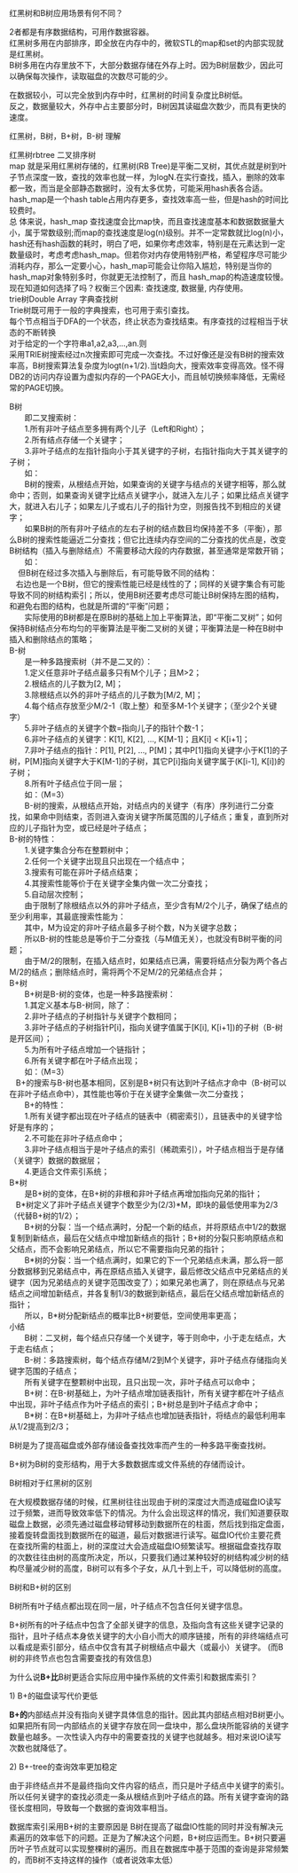 红黑树和B树应用场景有何不同？

2者都是有序数据结构，可用作数据容器。  
红黑树多用在内部排序，即全放在内存中的，微软STL的map和set的内部实现就是红黑树。  
B树多用在内存里放不下，大部分数据存储在外存上时。因为B树层数少，因此可以确保每次操作，读取磁盘的次数尽可能的少。  


在数据较小，可以完全放到内存中时，红黑树的时间复杂度比B树低。  
反之，数据量较大，外存中占主要部分时，B树因其读磁盘次数少，而具有更快的速度。  


  


红黑树，B树，B+树，B-树 理解  
  
红黑树rbtree 二叉排序树  
map 就是采用红黑树存储的，红黑树\(RB Tree\)是平衡二叉树，其优点就是树到叶子节点深度一致，查找的效率也就一样，为logN.在实行查找，插入，删除的效率都一致，而当是全部静态数据时，没有太多优势，可能采用hash表各合适。  
hash\_map是一个hash table占用内存更多，查找效率高一些，但是hash的时间比较费时。  
总 体来说，hash\_map 查找速度会比map快，而且查找速度基本和数据数据量大小，属于常数级别;而map的查找速度是log\(n\)级别。并不一定常数就比log\(n\)小， hash还有hash函数的耗时，明白了吧，如果你考虑效率，特别是在元素达到一定数量级时，考虑考虑hash\_map。但若你对内存使用特别严格，希望程序尽可能少消耗内存，那么一定要小心，hash\_map可能会让你陷入尴尬，特别是当你的hash\_map对象特别多时，你就更无法控制了，而且 hash\_map的构造速度较慢。  
现在知道如何选择了吗？权衡三个因素: 查找速度, 数据量, 内存使用。  
trie树Double Array 字典查找树  
Trie树既可用于一般的字典搜索，也可用于索引查找。  
每个节点相当于DFA的一个状态，终止状态为查找结束。有序查找的过程相当于状态的不断转换  
对于给定的一个字符串a1,a2,a3,...,an.则  
采用TRIE树搜索经过n次搜索即可完成一次查找。不过好像还是没有B树的搜索效率高，B树搜索算法复杂度为logt\(n+1/2\).当t趋向大，搜索效率变得高效。怪不得DB2的访问内存设置为虚拟内存的一个PAGE大小，而且帧切换频率降低，无需经常的PAGE切换。  
  
B树  
       即二叉搜索树：  
       1.所有非叶子结点至多拥有两个儿子（Left和Right）；  
       2.所有结点存储一个关键字；  
       3.非叶子结点的左指针指向小于其关键字的子树，右指针指向大于其关键字的子树；  
       如：  
       B树的搜索，从根结点开始，如果查询的关键字与结点的关键字相等，那么就命中；否则，如果查询关键字比结点关键字小，就进入左儿子；如果比结点关键字大，就进入右儿子；如果左儿子或右儿子的指针为空，则报告找不到相应的关键字；  
       如果B树的所有非叶子结点的左右子树的结点数目均保持差不多（平衡），那么B树的搜索性能逼近二分查找；但它比连续内存空间的二分查找的优点是，改变B树结构（插入与删除结点）不需要移动大段的内存数据，甚至通常是常数开销；  
       如：  
    但B树在经过多次插入与删除后，有可能导致不同的结构：  
   右边也是一个B树，但它的搜索性能已经是线性的了；同样的关键字集合有可能导致不同的树结构索引；所以，使用B树还要考虑尽可能让B树保持左图的结构，和避免右图的结构，也就是所谓的“平衡”问题；        
       实际使用的B树都是在原B树的基础上加上平衡算法，即“平衡二叉树”；如何保持B树结点分布均匀的平衡算法是平衡二叉树的关键；平衡算法是一种在B树中插入和删除结点的策略；  
B-树  
       是一种多路搜索树（并不是二叉的）：  
       1.定义任意非叶子结点最多只有M个儿子；且M&gt;2；  
       2.根结点的儿子数为\[2, M\]；  
       3.除根结点以外的非叶子结点的儿子数为\[M/2, M\]；  
       4.每个结点存放至少M/2-1（取上整）和至多M-1个关键字；（至少2个关键字）  
       5.非叶子结点的关键字个数=指向儿子的指针个数-1；  
       6.非叶子结点的关键字：K\[1\], K\[2\], …, K\[M-1\]；且K\[i\] &lt; K\[i+1\]；  
       7.非叶子结点的指针：P\[1\], P\[2\], …, P\[M\]；其中P\[1\]指向关键字小于K\[1\]的子树，P\[M\]指向关键字大于K\[M-1\]的子树，其它P\[i\]指向关键字属于\(K\[i-1\], K\[i\]\)的子树；  
       8.所有叶子结点位于同一层；  
       如：（M=3）  
       B-树的搜索，从根结点开始，对结点内的关键字（有序）序列进行二分查找，如果命中则结束，否则进入查询关键字所属范围的儿子结点；重复，直到所对应的儿子指针为空，或已经是叶子结点；  
B-树的特性：  
       1.关键字集合分布在整颗树中；  
       2.任何一个关键字出现且只出现在一个结点中；  
       3.搜索有可能在非叶子结点结束；  
       4.其搜索性能等价于在关键字全集内做一次二分查找；  
       5.自动层次控制；  
       由于限制了除根结点以外的非叶子结点，至少含有M/2个儿子，确保了结点的至少利用率，其最底搜索性能为：  
       其中，M为设定的非叶子结点最多子树个数，N为关键字总数；  
       所以B-树的性能总是等价于二分查找（与M值无关），也就没有B树平衡的问题；  
       由于M/2的限制，在插入结点时，如果结点已满，需要将结点分裂为两个各占M/2的结点；删除结点时，需将两个不足M/2的兄弟结点合并；  
B+树  
       B+树是B-树的变体，也是一种多路搜索树：  
       1.其定义基本与B-树同，除了：  
       2.非叶子结点的子树指针与关键字个数相同；  
       3.非叶子结点的子树指针P\[i\]，指向关键字值属于\[K\[i\], K\[i+1\]\)的子树（B-树是开区间）；  
       5.为所有叶子结点增加一个链指针；  
       6.所有关键字都在叶子结点出现；  
       如：（M=3）  
   B+的搜索与B-树也基本相同，区别是B+树只有达到叶子结点才命中（B-树可以在非叶子结点命中），其性能也等价于在关键字全集做一次二分查找；  
       B+的特性：  
       1.所有关键字都出现在叶子结点的链表中（稠密索引），且链表中的关键字恰好是有序的；  
       2.不可能在非叶子结点命中；  
       3.非叶子结点相当于是叶子结点的索引（稀疏索引），叶子结点相当于是存储（关键字）数据的数据层；  
       4.更适合文件索引系统；  
B\*树  
       是B+树的变体，在B+树的非根和非叶子结点再增加指向兄弟的指针；  
   B\*树定义了非叶子结点关键字个数至少为\(2/3\)\*M，即块的最低使用率为2/3（代替B+树的1/2）；  
       B+树的分裂：当一个结点满时，分配一个新的结点，并将原结点中1/2的数据复制到新结点，最后在父结点中增加新结点的指针；B+树的分裂只影响原结点和父结点，而不会影响兄弟结点，所以它不需要指向兄弟的指针；  
       B\*树的分裂：当一个结点满时，如果它的下一个兄弟结点未满，那么将一部分数据移到兄弟结点中，再在原结点插入关键字，最后修改父结点中兄弟结点的关键字（因为兄弟结点的关键字范围改变了）；如果兄弟也满了，则在原结点与兄弟结点之间增加新结点，并各复制1/3的数据到新结点，最后在父结点增加新结点的指针；  
       所以，B\*树分配新结点的概率比B+树要低，空间使用率更高；  
小结  
       B树：二叉树，每个结点只存储一个关键字，等于则命中，小于走左结点，大于走右结点；  
       B-树：多路搜索树，每个结点存储M/2到M个关键字，非叶子结点存储指向关键字范围的子结点；  
       所有关键字在整颗树中出现，且只出现一次，非叶子结点可以命中；  
       B+树：在B-树基础上，为叶子结点增加链表指针，所有关键字都在叶子结点中出现，非叶子结点作为叶子结点的索引；B+树总是到叶子结点才命中；  
       B\*树：在B+树基础上，为非叶子结点也增加链表指针，将结点的最低利用率从1/2提高到2/3；  


  




B树是为了提高磁盘或外部存储设备查找效率而产生的一种多路平衡查找树。

B+树为B树的变形结构，用于大多数数据库或文件系统的存储而设计。

  


B树相对于红黑树的区别

在大规模数据存储的时候，红黑树往往出现由于树的深度过大而造成磁盘IO读写过于频繁，进而导致效率低下的情况。为什么会出现这样的情况，我们知道要获取磁盘上数据，必须先通过磁盘移动臂移动到数据所在的柱面，然后找到指定盘面，接着旋转盘面找到数据所在的磁道，最后对数据进行读写。磁盘IO代价主要花费在查找所需的柱面上，树的深度过大会造成磁盘IO频繁读写。根据磁盘查找存取的次数往往由树的高度所决定，所以，只要我们通过某种较好的树结构减少树的结构尽量减少树的高度，B树可以有多个子女，从几十到上千，可以降低树的高度。

  


B树和B+树的区别

B树所有叶子结点都出现在同一层，叶子结点不包含任何关键字信息。  


B+树所有的叶子结点中包含了全部关键字的信息，及指向含有这些关键字记录的指针，且叶子结点本身依关键字的大小自小而大的顺序链接，所有的非终端结点可以看成是索引部分，结点中仅含有其子树根结点中最大（或最小）关键字。 \(而B 树的非终节点也包含需要查找的有效信息\)

为什么说**B+比**B树更适合实际应用中操作系统的文件索引和数据库索引？



1\) B+的磁盘读写代价更低

**B+的**内部结点并没有指向关键字具体信息的指针。因此其内部结点相对B树更小。如果把所有同一内部结点的关键字存放在同一盘块中，那么盘块所能容纳的关键字数量也越多。一次性读入内存中的需要查找的关键字也就越多。相对来说IO读写次数也就降低了。

2\) B+-tree的查询效率更加稳定

由于非终结点并不是最终指向文件内容的结点，而只是叶子结点中关键字的索引。所以任何关键字的查找必须走一条从根结点到叶子结点的路。所有关键字查询的路径长度相同，导致每一个数据的查询效率相当。

数据库索引采用B+树的主要原因是 B树在提高了磁盘IO性能的同时并没有解决元素遍历的效率低下的问题。正是为了解决这个问题，B+树应运而生。B+树只要遍历叶子节点就可以实现整棵树的遍历。而且在数据库中基于范围的查询是非常频繁的，而B树不支持这样的操作（或者说效率太低）

